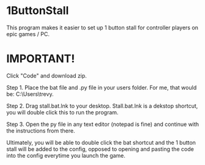 # 1ButtonStall
This program makes it easier to set up 1 button stall for controller players on epic games / PC. 

# IMPORTANT!
Click "Code" and download zip.

Step 1.
Place the bat file and .py file in your users folder. For me, that would be: C:\Users\trevy.

Step 2.
Drag stall.bat.lnk to your desktop. Stall.bat.lnk is a dekstop shortcut, you will double click this to run the program.

Step 3.
Open the py file in any text editor (notepad is fine) and continue with the instructions from there.

Ultimately, you will be able to double click the bat shortcut and the 1 button stall will be added to the config, opposed to opening and pasting the code into the config everytime you launch the game.
